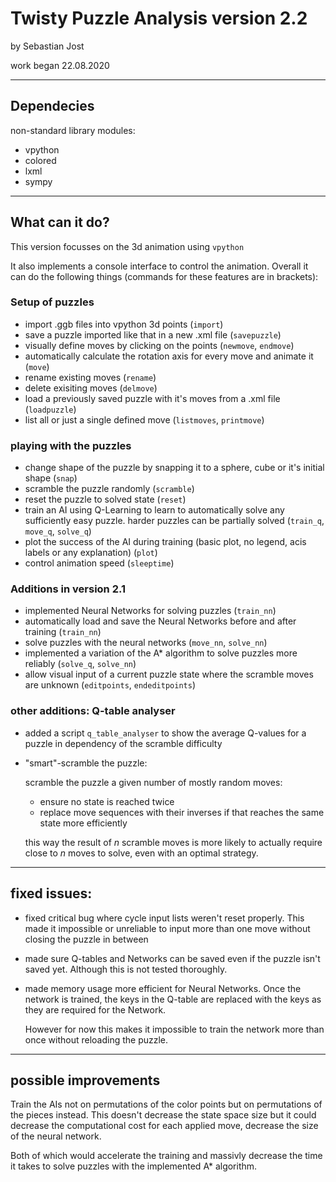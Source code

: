 # Twisty Puzzle Analysis version 2.2
by Sebastian Jost

work began 22.08.2020

-----

## Dependecies
non-standard library modules:
- vpython
- colored
- lxml
- sympy

-----

## What can it do?
This version focusses on the 3d animation using `vpython`

It also implements a console interface to control the animation. Overall it can do the following things (commands for these features are in brackets):

### Setup of puzzles
 - import .ggb files into vpython 3d points (`import`)
 - save a puzzle imported like that in a new .xml file (`savepuzzle`)
 - visually define moves by clicking on the points (`newmove`, `endmove`)
 - automatically calculate the rotation axis for every move and animate it (`move`)
 - rename existing moves (`rename`)
 - delete exisiting moves (`delmove`)
 - load a previously saved puzzle with it's moves from a .xml file (`loadpuzzle`)
 - list all or just a single defined move (`listmoves`, `printmove`)

### playing with the puzzles
- change shape of the puzzle by snapping it to a sphere, cube or it's initial shape (`snap`)
- scramble the puzzle randomly (`scramble`)
- reset the puzzle to solved state (`reset`)
- train an AI using Q-Learning to learn to automatically solve any sufficiently easy puzzle. harder puzzles can be partially solved (`train_q`, `move_q`, `solve_q`)
- plot the success of the AI during training (basic plot, no legend, acis labels or any explanation) (`plot`)
- control animation speed (`sleeptime`)

### Additions in version 2.1
- implemented Neural Networks for solving puzzles (`train_nn`)
- automatically load and save the Neural Networks before and after training (`train_nn`)
- solve puzzles with the neural networks (`move_nn`, `solve_nn`)
- implemented a variation of the A* algorithm to solve puzzles more reliably (`solve_q`, `solve_nn`)
- allow visual input of a current puzzle state where the scramble moves are unknown (`editpoints`, `endeditpoints`)

### other additions: Q-table analyser
- added a script `q_table_analyser` to show the average Q-values for a puzzle in dependency of the scramble difficulty
- "smart"-scramble the puzzle:

  scramble the puzzle a given number of mostly random moves:
    - ensure no state is reached twice
    - replace move sequences with their inverses if that reaches the same state more efficiently

  this way the result of $n$ scramble moves is more likely to actually require close to $n$ moves to solve, even with an optimal strategy.

-----

## fixed issues:
- fixed critical bug where cycle input lists weren't reset properly. This made it impossible or unreliable to input more than one move without closing the puzzle in between

- made sure Q-tables and Networks can be saved even if the puzzle isn't saved yet. Although this is not tested thoroughly.

- made memory usage more efficient for Neural Networks. Once the network is trained, the keys in the Q-table are replaced with the keys as they are required for the Network.

  However for now this makes it impossible to train the network more than once without reloading the puzzle.

-----

## possible improvements

Train the AIs not on permutations of the color points but on permutations of the pieces instead. This doesn't decrease the state space size but it could decrease the computational cost for each applied move, decrease the size of the neural network.

Both of which would accelerate the training and massivly decrease the time it takes to solve puzzles with the implemented A* algorithm.